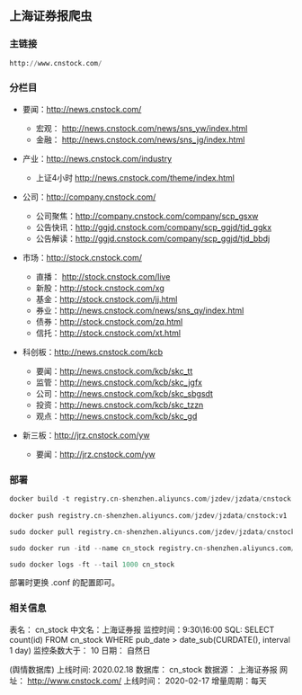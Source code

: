 ## 上海证券报爬虫 

###  主链接 
```python
http://www.cnstock.com/
```

### 分栏目

- 要闻：http://news.cnstock.com/
    - 宏观： http://news.cnstock.com/news/sns_yw/index.html
    - 金融： http://news.cnstock.com/news/sns_jg/index.html

- 产业：http://news.cnstock.com/industry
    - 上证4小时 http://news.cnstock.com/theme/index.html

- 公司：http://company.cnstock.com/
    - 公司聚焦：http://company.cnstock.com/company/scp_gsxw
    - 公告快讯：http://ggjd.cnstock.com/company/scp_ggjd/tjd_ggkx
    - 公告解读：http://ggjd.cnstock.com/company/scp_ggjd/tjd_bbdj

- 市场：http://stock.cnstock.com/
    - 直播： http://stock.cnstock.com/live
    - 新股：http://stock.cnstock.com/xg
    - 基金：http://stock.cnstock.com/jj.html
    - 券业：http://news.cnstock.com/news/sns_qy/index.html
    - 债券：http://stock.cnstock.com/zq.html
    - 信托：http://stock.cnstock.com/xt.html

- 科创板：http://news.cnstock.com/kcb 
    - 要闻：http://news.cnstock.com/kcb/skc_tt
    - 监管：http://news.cnstock.com/kcb/skc_jgfx
    - 公司：http://news.cnstock.com/kcb/skc_sbgsdt
    - 投资：http://news.cnstock.com/kcb/skc_tzzn
    - 观点：http://news.cnstock.com/kcb/skc_gd

- 新三板：http://jrz.cnstock.com/yw 
    - 要闻：http://jrz.cnstock.com/yw
    
### 部署
```python
docker build -t registry.cn-shenzhen.aliyuncs.com/jzdev/jzdata/cnstock:v1 .
    
docker push registry.cn-shenzhen.aliyuncs.com/jzdev/jzdata/cnstock:v1

sudo docker pull registry.cn-shenzhen.aliyuncs.com/jzdev/jzdata/cnstock:v1

sudo docker run -itd --name cn_stock registry.cn-shenzhen.aliyuncs.com/jzdev/jzdata/cnstock:v1

sudo docker logs -ft --tail 1000 cn_stock
```

部署时更换 .conf 的配置即可。 

### 相关信息 
表名： cn_stock
中文名：上海证券报
监控时间：9:30\16:00
SQL: SELECT count(id) FROM cn_stock WHERE pub_date > date_sub(CURDATE(), interval 1 day)
监控条数大于： 10
日期： 自然日

(舆情数据库)
上线时间: 2020.02.18
数据库： cn_stock
数据源： 上海证券报
网址： http://www.cnstock.com/
上线时间： 2020-02-17
增量周期：每天


